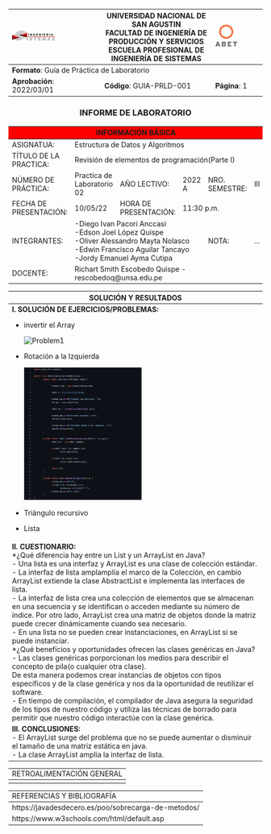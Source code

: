 <div align="center">
<table>
    <theader>
        <tr>
            <td><img src="./epis.png" alt="EPIS" style="width:50%; height:auto"/></td>
            <th>
                <span style="font-weight:bold;">UNIVERSIDAD NACIONAL DE SAN AGUSTIN</span><br />
                <span style="font-weight:bold;">FACULTAD DE INGENIERÍA DE PRODUCCIÓN Y SERVICIOS</span><br />
                <span style="font-weight:bold;">ESCUELA PROFESIONAL DE INGENIERÍA DE SISTEMAS</span>
            </th>
            <td><img src="./abet.png" alt="ABET" style="width:50%; height:auto"/></td>
        </tr>
    </theader>
    <tbody>
        <tr><td colspan="3"><span style="font-weight:bold;">Formato</span>: Guía de Práctica de Laboratorio</td></tr>
        <tr><td><span style="font-weight:bold;">Aprobación</span>:  2022/03/01</td><td><span style="font-weight:bold;">Código</span>: GUIA-PRLD-001</td><td><span style="font-weight:bold;">Página</span>: 1</td></tr>
    </tbody>
</table>
</div>
<div align="center">
 <h3>INFORME DE LABORATORIO</h3>
</div>
<table>
 <theader>
  <tr><th colspan="6" bgcolor="red">INFORMACIÓN BÁSICA</th></tr>
 </theader>
 <tbody>
  <tr><td>ASIGNATUA:</td><td colspan="5">Estructura de Datos y Algoritmos</td></tr>
  <tr><td>TÍTULO DE LA PRACTICA:</td><td colspan="5">Revisión de elementos de programación(Parte I)</td></tr>
  <tr><td>NÚMERO DE PRÁCTICA:</td><td>Practica de Laboratorio 02</td><td>AÑO LECTIVO:</td><td>2022 A</td><td>NRO. SEMESTRE:</td><td>III</td></tr>
  <tr><td>FECHA DE PRESENTACIÓN:</td><td>10/05/22</td><td>HORA DE PRESENTACIÓN:</td><td colspan="3">11:30 p.m.</td></tr>
  <tr><td>INTEGRANTES:</td><td colspan="3">-Diego Ivan Pacori Anccasi<br>-Edson Joel López Quispe<br>-Oliver Alessandro Mayta Nolasco<br>-Edwin Francisco Aguilar Tancayo<br>-Jordy Emanuel Ayma Cutipa</td><td>NOTA:</td><td>...</td></tr>
  <tr><td>DOCENTE:</td><td colspan="5">Richart Smith Escobedo Quispe - rescobedoq@unsa.edu.pe</td></tr>
 </tbody>
</table>
<table>
 <theader>
  <tr><th>SOLUCIÓN Y RESULTADOS</th></tr>
 </theader>
 <tbody>
  <tr><td><strong>I. SOLUCIÓN DE EJERCICIOS/PROBLEMAS:</strong><br>
  <ul>
    <li> 
        <p>invertir el Array</p>
        <img src="./Imagenes/invertir.png" alt="Problem1" style="width:50%; height:auto">
    </li>
    <li>
        <p>Rotación a la Izquierda</p>
        <img src="./Imagenes/rotacioniz.png" alt="Problem2" style="width:50%; height:auto">
    </li>
    <li>
        <p>Triángulo recursivo</p>
    </li>
    <li>
        <p>Lista</p>
    </li>
  </ul>
  </td></tr>
  <tr><td><strong>II. CUESTIONARIO:</strong><br>*¿Qué diferencia hay entre un List y un ArrayList en Java?<br>- Una lista es una interfaz y ArrayList es una clase de colección estándar.<br>- La interfaz de lista amplamplía el marco de la Colección, en cambio ArrayList extiende la clase AbstractList e implementa las interfaces de lista.<br>- La interfaz de lista crea una colección de elementos que se almacenan en una secuencia y se identifican o acceden mediante su número de índice. Por otro lado, ArrayList crea una matriz de objetos donde la matriz puede crecer dinámicamente cuando sea necesario.<br>- En una lista no se pueden crear instanciaciones, en ArrayList si se puede instanciar.<br>*¿Qué beneficios y oportunidades ofrecen las clases genéricas en Java?<br>- Las clases genéricas porporcionan los medios para describir el concepto de pila(o cualquier otra clase).<br> De esta manera podemos crear instancias de objetos con tipos específicos y de la clase genérica y nos da la oportunidad de reutilizar el software.<br>- En tiempo de compilación, el compilador de Java asegura la seguridad de los tipos de nuestro código y utiliza las técnicas de borrado para permitir que nuestro código interactúe con la clase genérica.
  </td></tr>


  <tr><td><strong>III. CONCLUSIONES:</strong><br>- El ArrayList surge del problema que no se puede aumentar o disminuir el tamaño de una matriz estática en java.<br>- La clase ArrayList amplía la interfaz de lista.
  </td></tr>
 </tbody>
</table>

<table>
 <theader>
  <tr><td>RETROALIMENTACIÓN GENERAL</td><tr>
 </theader>
 <tbody>
  <tr><td></td></tr>
 </tbody>
</table>


    
<table>
 <theader>
  <tr><td>REFERENCIAS Y BIBLIOGRAFÍA</td><tr>
 </theader>
 <tbody>
  <tr><td>https://javadesdecero.es/poo/sobrecarga-de-metodos/ </td></tr>
  <tr><td>https://www.w3schools.com/html/default.asp </td></tr>
 </tbody>
</table>